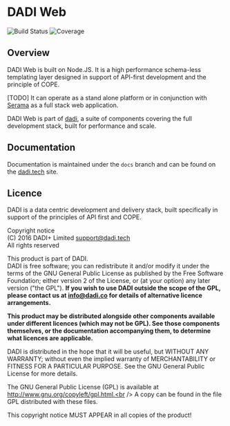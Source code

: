# DADI Web

![Build Status](http://img.shields.io/badge/Release-0.4.1_Beta-green.svg?style=flat-square)&nbsp;![Coverage](https://img.shields.io/badge/Coverage-63%-yellow.svg?style=flat-square)

## Overview

DADI Web is built on Node.JS. It is a high performance schema-less templating layer designed in support of API-first development and the principle of COPE.

[TODO]
It can operate as a stand alone platform or in conjunction with [Serama](https://github.com/dadi-framework/serama) as a full stack web application.

DADI Web is part of [dadi](https://github.com/dadi/), a suite of components covering the full development stack, built for performance and scale.

## Documentation

Documentation is maintained under the `docs` branch and can be found on the [dadi.tech](https://dadi.tech) site.

## Licence

DADI is a data centric development and delivery stack, built specifically in support of the principles of API first and COPE.

Copyright notice<br />
(C) 2016 DADI+ Limited <support@dadi.tech><br />
All rights reserved

This product is part of DADI.<br />
DADI is free software; you can redistribute it and/or modify
it under the terms of the GNU General Public License as
published by the Free Software Foundation; either version 2 of
the License, or (at your option) any later version ("the GPL").
**If you wish to use DADI outside the scope of the GPL, please
contact us at info@dadi.co for details of alternative licence
arrangements.**

**This product may be distributed alongside other components
available under different licences (which may not be GPL). See
those components themselves, or the documentation accompanying
them, to determine what licences are applicable.**

DADI is distributed in the hope that it will be useful,
but WITHOUT ANY WARRANTY; without even the implied warranty of
MERCHANTABILITY or FITNESS FOR A PARTICULAR PURPOSE.  See the
GNU General Public License for more details.

The GNU General Public License (GPL) is available at
http://www.gnu.org/copyleft/gpl.html.<br />
A copy can be found in the file GPL distributed with
these files.

This copyright notice MUST APPEAR in all copies of the product!

